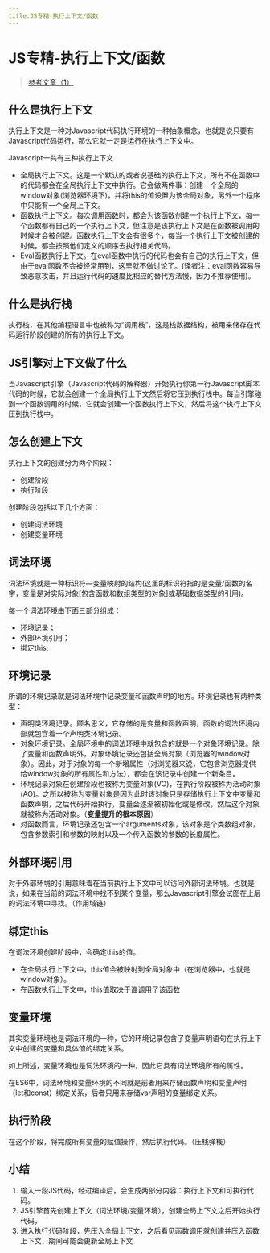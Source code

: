 ```yaml
---
title:JS专精-执行上下文/函数
---
```

# JS专精-执行上下文/函数

> [参考文章（1）](https://blog.damonare.cn/2020/02/09/%E7%90%86%E8%A7%A3Javascript%E4%B8%AD%E7%9A%84%E6%89%A7%E8%A1%8C%E4%B8%8A%E4%B8%8B%E6%96%87%E5%92%8C%E6%89%A7%E8%A1%8C%E6%A0%88/#more)

## 什么是执行上下文
执行上下文是一种对Javascript代码执行环境的一种抽象概念，也就是说只要有Javascript代码运行，那么它就一定是运行在执行上下文中。  

Javascript一共有三种执行上下文：  

* 全局执行上下文。这是一个默认的或者说基础的执行上下文，所有不在函数中的代码都会在全局执行上下文中执行。它会做两件事：创建一个全局的window对象(浏览器环境下)，并将this的值设置为该全局对象，另外一个程序中只能有一个全局上下文。
* 函数执行上下文。每次调用函数时，都会为该函数创建一个执行上下文，每一个函数都有自己的一个执行上下文，但注意是该执行上下文是在函数被调用的时候才会被创建。函数执行上下文会有很多个，每当一个执行上下文被创建的时候，都会按照他们定义的顺序去执行相关代码。
* Eval函数执行上下文。在eval函数中执行的代码也会有自己的执行上下文，但由于eval函数不会被经常用到，这里就不做讨论了。(译者注：eval函数容易导致恶意攻击，并且运行代码的速度比相应的替代方法慢，因为不推荐使用)。

## 什么是执行栈
执行栈，在其他编程语言中也被称为“调用栈”，这是栈数据结构，被用来储存在代码运行阶段创建的所有的执行上下文。

## JS引擎对上下文做了什么
当Javascript引擎（Javascript代码的解释器）开始执行你第一行Javascript脚本代码的时候，它就会创建一个全局执行上下文然后将它压到执行栈中。每当引擎碰到一个函数调用的时候，它就会创建一个函数执行上下文，然后将这个执行上下文压到执行栈中。

## 怎么创建上下文
执行上下文的创建分为两个阶段：
* 创建阶段
* 执行阶段  

创建阶段包括以下几个方面：
* 创建词法环境
* 创建变量环境

## 词法环境
词法环境就是一种标识符—变量映射的结构(这里的标识符指的是变量/函数的名字，变量是对实际对象[包含函数和数组类型的对象]或基础数据类型的引用)。

每一个词法环境由下面三部分组成：

* 环境记录；
* 外部环境引用；
* 绑定this;

## 环境记录
所谓的环境记录就是词法环境中记录变量和函数声明的地方。环境记录也有两种类型：
* 声明类环境记录。顾名思义，它存储的是变量和函数声明，函数的词法环境内部就包含着一个声明类环境记录。
* 对象环境记录。全局环境中的词法环境中就包含的就是一个对象环境记录。除了变量和函数声明外，对象环境记录还包括全局对象（浏览器的window对象）。因此，对于对象的每一个新增属性（对浏览器来说，它包含浏览器提供给window对象的所有属性和方法），都会在该记录中创建一个新条目。
* 环境记录对象在创建阶段也被称为变量对象(VO)，在执行阶段被称为活动对象(AO)。之所以被称为变量对象是因为此时该对象只是存储执行上下文中变量和函数声明，之后代码开始执行，变量会逐渐被初始化或是修改，然后这个对象就被称为活动对象。（**变量提升的根本原因**）
* 对函数而言，环境记录还包含一个arguments对象，该对象是个类数组对象，包含参数索引和参数的映射以及一个传入函数的参数的长度属性。

## 外部环境引用
对于外部环境的引用意味着在当前执行上下文中可以访问外部词法环境。也就是说，如果在当前的词法环境中找不到某个变量，那么Javascript引擎会试图在上层的词法环境中寻找。（作用域链）

## 绑定this
在词法环境创建阶段中，会确定this的值。
* 在全局执行上下文中，this值会被映射到全局对象中（在浏览器中，也就是window对象）。
* 在函数执行上下文中，this值取决于谁调用了该函数

## 变量环境
其实变量环境也是词法环境的一种，它的环境记录包含了变量声明语句在执行上下文中创建的变量和具体值的绑定关系。

如上所述，变量环境也是词法环境的一种，因此它具有词法环境所有的属性。

在ES6中，词法环境和变量环境的不同就是前者用来存储函数声明和变量声明（let和const）绑定关系，后者只用来存储var声明的变量绑定关系。

## 执行阶段
在这个阶段，将完成所有变量的赋值操作，然后执行代码。（压栈弹栈）

## 小结
1. 输入一段JS代码，经过编译后，会生成两部分内容：执行上下文和可执行代码。
1. JS引擎首先创建上下文（词法环境/变量环境），创建全局上下文之后开始执行代码，
2. 进入执行代码阶段，先压入全局上下文，之后看见函数调用就创建并压入函数上下文，期间可能会更新全局上下文